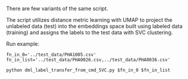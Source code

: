 There are few variants of the same script.

The script utilizes distance metric learning with UMAP to project the unlabeled data (test) into the embeddings space
built using labeled data (training) and assigns the labels to the test data with SVC clustering.

Run example:

````
fn_in_0='../test_data/PHA1005.csv'
fn_in_list='../test_data/PHA0026.csv,../test_data/PHA0036.csv'

python dml_label_transfer_from_cmd_SVC.py $fn_in_0 $fn_in_list
````